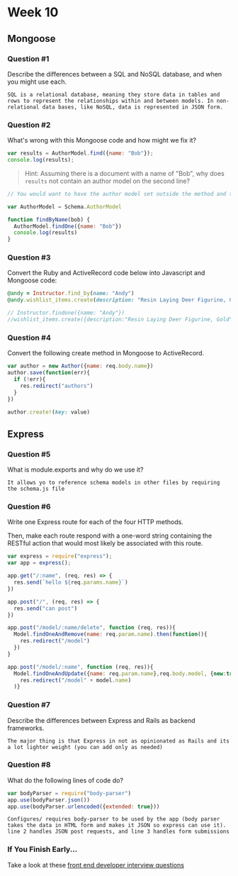 # Week 10

## Mongoose

### Question #1

Describe the differences between a SQL and NoSQL database, and when you might use each.

```text
SQL is a relational database, meaning they store data in tables and rows to represent the relationships within and between models. In non-relational data bases, like NoSQL, data is represented in JSON form.
```

### Question #2

What's wrong with this Mongoose code and how might we fix it?

```js
var results = AuthorModel.find({name: "Bob"});
console.log(results);
```

> Hint: Assuming there is a document with a name of "Bob", why does `results` not contain an author model on the second line?

```js
// You would want to have the author model set outside the method and then set the above find method as a function and pass in bob as a parameter:

var AuthorModel = Schema.AuthorModel

function findByName(bob) {
  AuthorModel.findOne({name: "Bob"})
  console.log(results)
}


```

### Question #3

Convert the Ruby and ActiveRecord code below into Javascript and Mongoose code:

```rb
@andy = Instructor.find_by(name: "Andy")
@andy.wishlist_items.create(description: "Resin Laying Deer Figurine, Gold")
```

```js
// Instructor.findone({name: "Andy"})
//wishlist_items.create({description:"Resin Laying Deer Figurine, Gold""})
```

### Question #4

Convert the following create method in Mongoose to ActiveRecord.

```js
var author = new Author({name: req.body.name})
author.save(function(err){
  if (!err){
    res.redirect("authors")
  }
})
```

```rb
author.create!(key: value)
```

## Express

### Question #5

What is module.exports and why do we use it?

```text
It allows yo to reference schema models in other files by requiring the schema.js file
```

### Question #6

Write one Express route for each of the four HTTP methods.

Then, make each route respond with a one-word string containing the RESTful action that would most likely be associated with this route.

```js
var express = require("express");
var app = express();

app.get("/:name", (req, res) => {
  res.send(`hello ${req.params.name}`)
})

app.post("/", (req, res) => {
  res.send("can post")
})

app.post("/model/:name/delete", function (req, res)){
  Model.findOneAndRemove(name: req.param.name).then(function(){
    res.redirect("/model")
  })
}

app.post("/model/:name", function (req, res)){
  Model.findOneAndUpdate({name: req.param.name},req.body.model, {new:true})
    res.redirect("/model" + model.name)  
  )}

```

### Question #7

Describe the differences between Express and Rails as backend frameworks.

```text
The major thing is that Express in not as opinionated as Rails and its a lot lighter weight (you can add only as needed)
```

### Question #8

What do the following lines of code do?

```js
var bodyParser = require("body-parser")
app.use(bodyParser.json())
app.use(bodyParser.urlencoded({extended: true}))
```

```text
Configures/ requires body-parser to be used by the app (body parser takes the data in HTML form and makes it JSON so express can use it). line 2 handles JSON post requests, and line 3 handles form submissions
```

### If You Finish Early...

Take a look at these [front end developer interview questions](https://github.com/h5bp/Front-end-Developer-Interview-Questions/blob/master/README.md)
